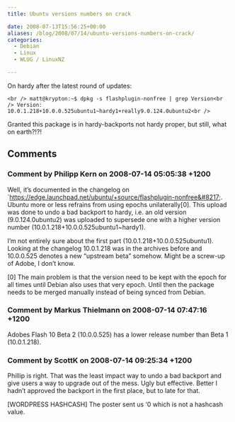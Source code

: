 ```yaml
---
title: Ubuntu versions numbers on crack

date: 2008-07-13T15:56:25+00:00
aliases: /blog/2008/07/14/ubuntu-versions-numbers-on-crack/
categories:
  - Debian
  - Linux
  - WLUG / LinuxNZ

---
```

On hardy after the latest round of updates:

`<br />
matt@krypton:~$ dpkg -s flashplugin-nonfree | grep Version<br />
Version: 10.0.1.218+10.0.0.525ubuntu1~hardy1+really9.0.124.0ubuntu2<br />
` 

Granted this package is in hardy-backports not hardy proper, but still, what on earth?!?!

## Comments

### Comment by Philipp Kern on 2008-07-14 05:05:38 +1200
Well, it&#8217;s documented in the changelog on \`https://edge.launchpad.net/ubuntu/+source/flashplugin-nonfree&#8217;. Ubuntu more or less refrains from using epochs unilaterally[0]. This upload was done to undo a bad backport to hardy, i.e. an old version (9.0.124.0ubuntu2) was uploaded to supersede one with a higher version number (10.0.1.218+10.0.0.525ubuntu1~hardy1).

I&#8217;m not entirely sure about the first part (10.0.1.218+10.0.0.525ubuntu1). Looking at the changelog 10.0.1.218 was in the archives before and 10.0.0.525 denotes a new &#8220;upstream beta&#8221; somehow. Might be a screw-up of Adobe, I don&#8217;t know.

[0] The main problem is that the version need to be kept with the epoch for all times until Debian also uses that very epoch. Until then the package needs to be merged manually instead of being synced from Debian.

### Comment by Markus Thielmann on 2008-07-14 07:47:16 +1200
Adobes Flash 10 Beta 2 (10.0.0.525) has a lower release number than Beta 1 (10.0.1.218).

### Comment by ScottK on 2008-07-14 09:25:34 +1200
Phillip is right. That was the least impact way to undo a bad backport and give users a way to upgrade out of the mess. Ugly but effective. Better I hadn&#8217;t approved the backport in the first place, but to late for that.

[WORDPRESS HASHCASH] The poster sent us &#8216;0 which is not a hashcash value.